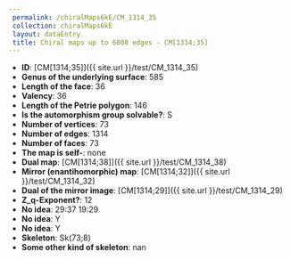 ```yaml
--- 
 permalink: /chiralMaps6kE/CM_1314_35 
 collection: chiralMaps6kE
 layout: dataEntry
 title: Chiral maps up to 6000 edges - CM[1314;35]
---
```


- **ID**: [CM[1314;35]]({{ site.url }}/test/CM_1314_35)
- **Genus of the underlying surface**: 585
- **Length of the face**: 36
- **Valency**: 36
- **Length of the Petrie polygon**: 146
- **Is the automorphism group solvable?**: S
- **Number of vertices**: 73
- **Number of edges**: 1314
- **Number of faces**: 73
- **The map is self-**: none
- **Dual map**: [CM[1314;38]]({{ site.url }}/test/CM_1314_38)
- **Mirror (enantihomorphic) map**: [CM[1314;32]]({{ site.url }}/test/CM_1314_32)
- **Dual of the mirror image**: [CM[1314;29]]({{ site.url }}/test/CM_1314_29)
- **Z_q-Exponent?**: 12
- **No idea**:  29:37 19:29
- **No idea**: Y
- **No idea**: Y
- **Skeleton**: Sk(73;8)
- **Some other kind of skeleton**: nan

